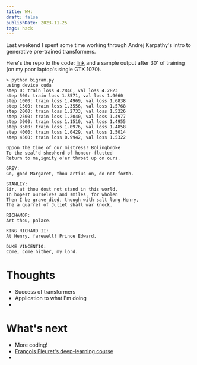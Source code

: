 ```yaml
---
title: WH: 
draft: false
publishDate: 2023-11-25
tags: hack
---
```


Last weekend I spent some time working through Andrej Karpathy's intro to generative pre-trained transformers. 

Here's the repo to the code: [link](https://github.com/fernandopalafox/hello_gpt) and a sample output after 30' of training (on my poor laptop's single GTX 1070).

```
> python bigram.py
using device cuda
step 0: train loss 4.2846, val loss 4.2823
step 500: train loss 1.8571, val loss 1.9660
step 1000: train loss 1.4969, val loss 1.6838
step 1500: train loss 1.3556, val loss 1.5768
step 2000: train loss 1.2733, val loss 1.5226
step 2500: train loss 1.2040, val loss 1.4977
step 3000: train loss 1.1510, val loss 1.4955
step 3500: train loss 1.0976, val loss 1.4858
step 4000: train loss 1.0429, val loss 1.5014
step 4500: train loss 0.9942, val loss 1.5322

Oppon the time of our mistress! Bolingbroke
To the seal'd shepherd of honour-flutted
Return to me,ignity o'er throat up on ours.

GREY:
Go, good Margaret, thou artius on, do not forth.

STANLEY:
Sir, at thou dost not stand in this world,
In hopest ourselves and smiles, for wholen
Then I be grave died, though with salt long Henry,
The a quarrel of Juliet shall war knock.

RICHAMOP:
Art thou, palace.

KING RICHARD II:
At Henry, farewell! Prince Edward.

DUKE VINCENTIO:
Come, come hither, my lord.
```

# Thoughts
- Success of transformers
- Application to what I'm doing
- 

# What's next
- More coding!
- [François Fleuret's deep-learning course](https://fleuret.org/dlc/)
- 